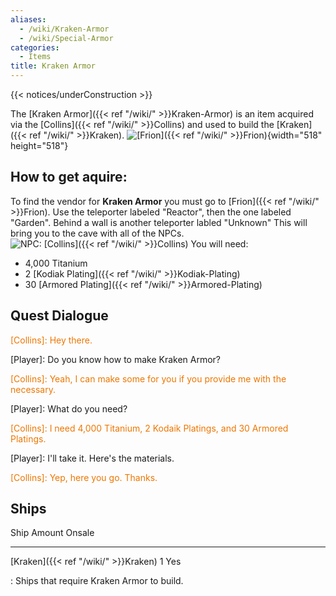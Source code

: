 ```yaml
---
aliases:
  - /wiki/Kraken-Armor
  - /wiki/Special-Armor
categories:
  - Items
title: Kraken Armor
---
```


{{< notices/underConstruction >}}

The [Kraken Armor]({{< ref "/wiki/" >}}Kraken-Armor) is an item acquired via the [Collins]({{< ref "/wiki/" >}}Collins) and used to build the [Kraken]({{< ref "/wiki/" >}}Kraken). ![[Frion]({{< ref "/wiki/" >}}Frion)](Galaxy_Frion-Collins-NPC.png "Frion"){width="518" height="518"}

## How to get aquire:

To find the vendor for **Kraken Armor** you must go to [Frion]({{< ref "/wiki/" >}}Frion). Use the teleporter labeled "Reactor", then the one labeled "Garden". Behind a wall is another teleporter labled "Unknown" This will bring you to the cave with all of the NPCs. ![NPC:
[Collins]({{< ref "/wiki/" >}}Collins)](Galaxy_Collins-NPC.png "NPC: Collins") You will need:

- 4,000 Titanium
- 2 [Kodiak Plating]({{< ref "/wiki/" >}}Kodiak-Plating)
- 30 [Armored Plating]({{< ref "/wiki/" >}}Armored-Plating)

## Quest Dialogue

<span style="color:#ee7600">[Collins]: Hey there.</span>

[Player]: Do you know how to make Kraken Armor?

<span style="color:#ee7600">[Collins]: Yeah, I can make some for you if you provide me with the necessary.</span>

[Player]: What do you need?

<span style="color:#ee7600">[Collins]: I need 4,000 Titanium, 2 Kodaik Platings, and 30 Armored Platings.</span>

[Player]: I'll take it. Here's the materials.

<span style="color:#ee7600">[Collins]: Yep, here you go. Thanks.</span>

## Ships

Ship Amount Onsale

---

[Kraken]({{< ref "/wiki/" >}}Kraken) 1 Yes

: Ships that require Kraken Armor to build.
